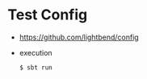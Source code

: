 Test Config
===========
* https://github.com/lightbend/config
* execution
  
  ```
  $ sbt run
  ```
